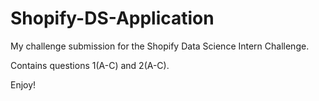 # Shopify-DS-Application
My challenge submission for the Shopify Data Science Intern Challenge. 

Contains questions 1(A-C) and 2(A-C).

Enjoy!
